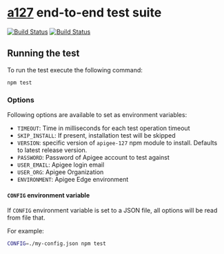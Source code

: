 # [a127](http://a127.io/) end-to-end test suite

[![Build Status](https://circleci.com/gh/apigee-127/e2e-test.png?circle-token=addee0cd2fcc62f270cbcb8902003e243643b951)](https://circleci.com/gh/apigee-127/e2e-test)
[![Build Status](https://travis-ci.org/apigee-127/e2e-test.svg?branch=master)](https://travis-ci.org/apigee-127/e2e-test)


## Running the test

To run the test execute the following command:
```shell
npm test
```

### Options

Following options are available to set as environment variables:

* `TIMEOUT`: Time in milliseconds for each test operation timeout
* `SKIP_INSTALL`: If present, installation test will be skipped
* `VERSION`: specific version of `apigee-127` npm module to install. Defaults to latest release version.
* `PASSWORD`: Password of Apigee account to test against
* `USER_EMAIL`: Apigee login email
* `USER_ORG`: Apigee Organization
* `ENVIRONMENT`: Apigee Edge environment


#### `CONFIG` environment variable
If `CONFIG` environment variable is set to a JSON file, all options will be read from file that.

For example:

```bash
CONFIG=./my-config.json npm test
```
